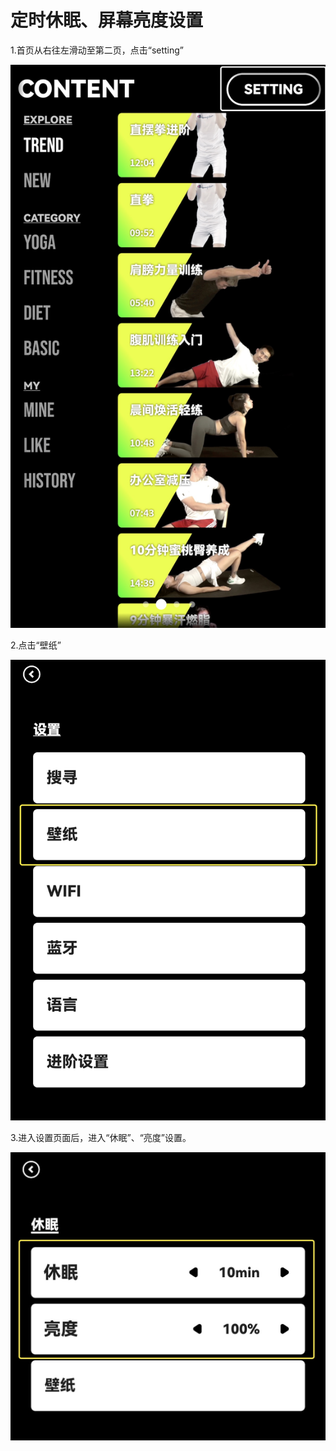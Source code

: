 # 定时休眠、屏幕亮度设置

1.首页从右往左滑动至第二页，点击“setting”

![img](images/sleep/image-20221220105630446.png)

2.点击“壁纸”

![img](images/sleep/image-20221220105638670.png)

3.进入设置页面后，进入“休眠”、“亮度”设置。

![img](images/sleep/image-20221220105648686.png)